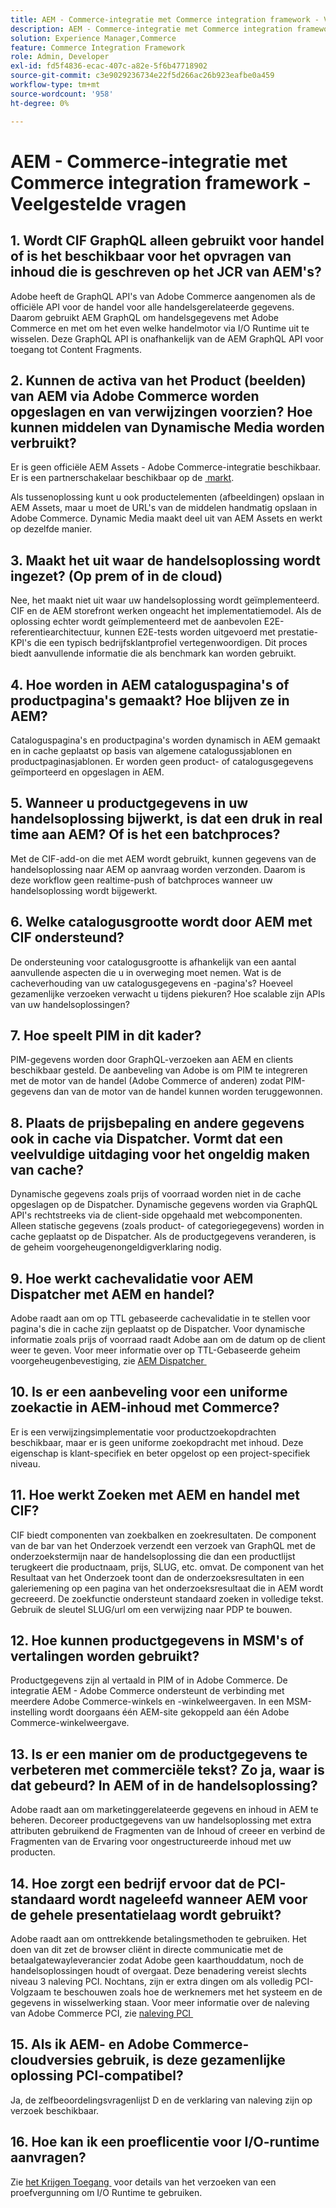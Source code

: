```yaml
---
title: AEM - Commerce-integratie met Commerce integration framework - Veelgestelde vragen
description: AEM - Commerce-integratie met Commerce integration framework - Veelgestelde vragen
solution: Experience Manager,Commerce
feature: Commerce Integration Framework
role: Admin, Developer
exl-id: fd5f4836-ecac-407c-a82e-5f6b47718902
source-git-commit: c3e9029236734e22f5d266ac26b923eafbe0a459
workflow-type: tm+mt
source-wordcount: '958'
ht-degree: 0%

---
```


# AEM - Commerce-integratie met Commerce integration framework - Veelgestelde vragen

## 1. Wordt CIF GraphQL alleen gebruikt voor handel of is het beschikbaar voor het opvragen van inhoud die is geschreven op het JCR van AEM&#39;s?

Adobe heeft de GraphQL API&#39;s van Adobe Commerce aangenomen als de officiële API voor de handel voor alle handelsgerelateerde gegevens. Daarom gebruikt AEM GraphQL om handelsgegevens met Adobe Commerce en met om het even welke handelmotor via I/O Runtime uit te wisselen. Deze GraphQL API is onafhankelijk van de AEM GraphQL API voor toegang tot Content Fragments.

## 2. Kunnen de activa van het Product (beelden) van AEM via Adobe Commerce worden opgeslagen en van verwijzingen voorzien? Hoe kunnen middelen van Dynamische Media worden verbruikt?

Er is geen officiële AEM Assets - Adobe Commerce-integratie beschikbaar. Er is een partnerschakelaar beschikbaar op de [&#x200B; markt &#x200B;](https://marketplace.magento.com/partner/bounteous_ecomm).

Als tussenoplossing kunt u ook productelementen (afbeeldingen) opslaan in AEM Assets, maar u moet de URL&#39;s van de middelen handmatig opslaan in Adobe Commerce. Dynamic Media maakt deel uit van AEM Assets en werkt op dezelfde manier.

## 3. Maakt het uit waar de handelsoplossing wordt ingezet? (Op prem of in de cloud)

Nee, het maakt niet uit waar uw handelsoplossing wordt geïmplementeerd. CIF en de AEM storefront werken ongeacht het implementatiemodel. Als de oplossing echter wordt geïmplementeerd met de aanbevolen E2E-referentiearchitectuur, kunnen E2E-tests worden uitgevoerd met prestatie-KPI&#39;s die een typisch bedrijfsklantprofiel vertegenwoordigen. Dit proces biedt aanvullende informatie die als benchmark kan worden gebruikt.

## 4. Hoe worden in AEM cataloguspagina&#39;s of productpagina&#39;s gemaakt? Hoe blijven ze in AEM?

Cataloguspagina&#39;s en productpagina&#39;s worden dynamisch in AEM gemaakt en in cache geplaatst op basis van algemene catalogussjablonen en productpaginasjablonen. Er worden geen product- of catalogusgegevens geïmporteerd en opgeslagen in AEM.

## 5. Wanneer u productgegevens in uw handelsoplossing bijwerkt, is dat een druk in real time aan AEM? Of is het een batchproces?

Met de CIF-add-on die met AEM wordt gebruikt, kunnen gegevens van de handelsoplossing naar AEM op aanvraag worden verzonden. Daarom is deze workflow geen realtime-push of batchproces wanneer uw handelsoplossing wordt bijgewerkt.

## 6. Welke catalogusgrootte wordt door AEM met CIF ondersteund?

De ondersteuning voor catalogusgrootte is afhankelijk van een aantal aanvullende aspecten die u in overweging moet nemen. Wat is de cacheverhouding van uw catalogusgegevens en -pagina&#39;s? Hoeveel gezamenlijke verzoeken verwacht u tijdens piekuren? Hoe scalable zijn APIs van uw handelsoplossingen?

## 7. Hoe speelt PIM in dit kader?

PIM-gegevens worden door GraphQL-verzoeken aan AEM en clients beschikbaar gesteld. De aanbeveling van Adobe is om PIM te integreren met de motor van de handel (Adobe Commerce of anderen) zodat PIM-gegevens dan van de motor van de handel kunnen worden teruggewonnen.

## 8. Plaats de prijsbepaling en andere gegevens ook in cache via Dispatcher. Vormt dat een veelvuldige uitdaging voor het ongeldig maken van cache?

Dynamische gegevens zoals prijs of voorraad worden niet in de cache opgeslagen op de Dispatcher. Dynamische gegevens worden via GraphQL API&#39;s rechtstreeks via de client-side opgehaald met webcomponenten. Alleen statische gegevens (zoals product- of categoriegegevens) worden in cache geplaatst op de Dispatcher. Als de productgegevens veranderen, is de geheim voorgeheugenongeldigverklaring nodig.

## 9. Hoe werkt cachevalidatie voor AEM Dispatcher met AEM en handel?

Adobe raadt aan om op TTL gebaseerde cachevalidatie in te stellen voor pagina&#39;s die in cache zijn geplaatst op de Dispatcher. Voor dynamische informatie zoals prijs of voorraad raadt Adobe aan om de datum op de client weer te geven. Voor meer informatie over op TTL-Gebaseerde geheim voorgeheugenbevestiging, zie [&#x200B; AEM Dispatcher &#x200B;](https://experienceleague.adobe.com/docs/experience-cloud-kcs/kbarticles/KA-17458.html?lang=nl-NL)

## 10. Is er een aanbeveling voor een uniforme zoekactie in AEM-inhoud met Commerce?

Er is een verwijzingsimplementatie voor productzoekopdrachten beschikbaar, maar er is geen uniforme zoekopdracht met inhoud. Deze eigenschap is klant-specifiek en beter opgelost op een project-specifiek niveau.

## 11. Hoe werkt Zoeken met AEM en handel met CIF?

CIF biedt componenten van zoekbalken en zoekresultaten. De component van de bar van het Onderzoek verzendt een verzoek van GraphQL met de onderzoekstermijn naar de handelsoplossing die dan een productlijst terugkeert die productnaam, prijs, SLUG, etc. omvat. De component van het Resultaat van het Onderzoek toont dan de onderzoeksresultaten in een galeriemening op een pagina van het onderzoeksresultaat die in AEM wordt gecreeerd. De zoekfunctie ondersteunt standaard zoeken in volledige tekst. Gebruik de sleutel SLUG/url om een verwijzing naar PDP te bouwen.

## 12. Hoe kunnen productgegevens in MSM&#39;s of vertalingen worden gebruikt?

Productgegevens zijn al vertaald in PIM of in Adobe Commerce. De integratie AEM - Adobe Commerce ondersteunt de verbinding met meerdere Adobe Commerce-winkels en -winkelweergaven. In een MSM-instelling wordt doorgaans één AEM-site gekoppeld aan één Adobe Commerce-winkelweergave.

## 13. Is er een manier om de productgegevens te verbeteren met commerciële tekst? Zo ja, waar is dat gebeurd? In AEM of in de handelsoplossing?

Adobe raadt aan om marketinggerelateerde gegevens en inhoud in AEM te beheren. Decoreer productgegevens van uw handelsoplossing met extra attributen gebruikend de Fragmenten van de Inhoud of creeer en verbind de Fragmenten van de Ervaring voor ongestructureerde inhoud met uw producten.

## 14. Hoe zorgt een bedrijf ervoor dat de PCI-standaard wordt nageleefd wanneer AEM voor de gehele presentatielaag wordt gebruikt?

Adobe raadt aan om onttrekkende betalingsmethoden te gebruiken. Het doen van dit zet de browser cliënt in directe communicatie met de betaalgatewayleverancier zodat Adobe geen kaarthouddatum, noch de handelsoplossingen houdt of overgaat. Deze benadering vereist slechts niveau 3 naleving PCI. Nochtans, zijn er extra dingen om als volledig PCI-Volgzaam te beschouwen zoals hoe de werknemers met het systeem en de gegevens in wisselwerking staan. Voor meer informatie over de naleving van Adobe Commerce PCI, zie [&#x200B; naleving PCI &#x200B;](https://business.adobe.com/products/magento/pci-compliance.html)

## 15. Als ik AEM- en Adobe Commerce-cloudversies gebruik, is deze gezamenlijke oplossing PCI-compatibel?

Ja, de zelfbeoordelingsvragenlijst D en de verklaring van naleving zijn op verzoek beschikbaar.

## 16. Hoe kan ik een proeflicentie voor I/O-runtime aanvragen?

Zie [&#x200B; het Krijgen Toegang &#x200B;](https://developer.adobe.com/runtime/docs/guides/overview/getting_access/) voor details van het verzoeken van een proefvergunning om I/O Runtime te gebruiken.

